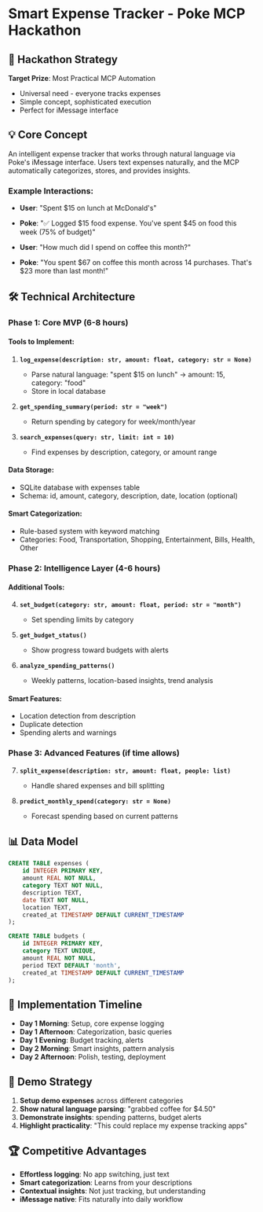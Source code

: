 # Smart Expense Tracker - Poke MCP Hackathon

## 🎯 Hackathon Strategy
**Target Prize**: Most Practical MCP Automation
- Universal need - everyone tracks expenses
- Simple concept, sophisticated execution
- Perfect for iMessage interface

## 💡 Core Concept
An intelligent expense tracker that works through natural language via Poke's iMessage interface. Users text expenses naturally, and the MCP automatically categorizes, stores, and provides insights.

### Example Interactions:
- **User**: "Spent $15 on lunch at McDonald's"
- **Poke**: "✅ Logged $15 food expense. You've spent $45 on food this week (75% of budget)"

- **User**: "How much did I spend on coffee this month?"
- **Poke**: "You spent $67 on coffee this month across 14 purchases. That's $23 more than last month!"

## 🛠 Technical Architecture

### Phase 1: Core MVP (6-8 hours)
#### Tools to Implement:
1. **`log_expense(description: str, amount: float, category: str = None)`**
   - Parse natural language: "spent $15 on lunch" → amount: 15, category: "food"
   - Store in local database

2. **`get_spending_summary(period: str = "week")`**
   - Return spending by category for week/month/year

3. **`search_expenses(query: str, limit: int = 10)`**
   - Find expenses by description, category, or amount range

#### Data Storage:
- SQLite database with expenses table
- Schema: id, amount, category, description, date, location (optional)

#### Smart Categorization:
- Rule-based system with keyword matching
- Categories: Food, Transportation, Shopping, Entertainment, Bills, Health, Other

### Phase 2: Intelligence Layer (4-6 hours)
#### Additional Tools:
4. **`set_budget(category: str, amount: float, period: str = "month")`**
   - Set spending limits by category

5. **`get_budget_status()`**
   - Show progress toward budgets with alerts

6. **`analyze_spending_patterns()`**
   - Weekly patterns, location-based insights, trend analysis

#### Smart Features:
- Location detection from description
- Duplicate detection
- Spending alerts and warnings

### Phase 3: Advanced Features (if time allows)
7. **`split_expense(description: str, amount: float, people: list)`**
   - Handle shared expenses and bill splitting

8. **`predict_monthly_spend(category: str = None)`**
   - Forecast spending based on current patterns

## 📊 Data Model
```sql
CREATE TABLE expenses (
    id INTEGER PRIMARY KEY,
    amount REAL NOT NULL,
    category TEXT NOT NULL,
    description TEXT,
    date TEXT NOT NULL,
    location TEXT,
    created_at TIMESTAMP DEFAULT CURRENT_TIMESTAMP
);

CREATE TABLE budgets (
    id INTEGER PRIMARY KEY,
    category TEXT UNIQUE,
    amount REAL NOT NULL,
    period TEXT DEFAULT 'month',
    created_at TIMESTAMP DEFAULT CURRENT_TIMESTAMP
);
```

## 🚀 Implementation Timeline
- **Day 1 Morning**: Setup, core expense logging
- **Day 1 Afternoon**: Categorization, basic queries
- **Day 1 Evening**: Budget tracking, alerts
- **Day 2 Morning**: Smart insights, pattern analysis
- **Day 2 Afternoon**: Polish, testing, deployment

## 🎪 Demo Strategy
1. **Setup demo expenses** across different categories
2. **Show natural language parsing**: "grabbed coffee for $4.50"
3. **Demonstrate insights**: spending patterns, budget alerts
4. **Highlight practicality**: "This could replace my expense tracking apps"

## 🏆 Competitive Advantages
- **Effortless logging**: No app switching, just text
- **Smart categorization**: Learns from your descriptions
- **Contextual insights**: Not just tracking, but understanding
- **iMessage native**: Fits naturally into daily workflow